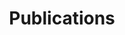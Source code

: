 ---
title: Publications
cms_exclude: true

# View.
view: citation

# Optional header image (relative to `static/media/` folder).
banner:
  caption: ''
  image: ''

sections:
  - block: resume-awards
    content:
      title: Awards
      username: Jiaming Liu
      
---